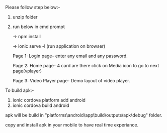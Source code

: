 Please follow step below:-

1) unzip folder

2) run below in cmd prompt

   -> npm install

   -> ionic serve -l (run application on browser)
   
   Page 1: Login page-
           enter any email and any password.
           
   Page 2: Home page- 
           4 card are there click on Media icon to go to next page(vplayer)
           
   Page 3: Video Player page-
           Demo layout of video player.

To build apk:-
1) ionic cordova platform add android
2) ionic cordova build android

apk will be build in "platforms\android\app\build\outputs\apk\debug\" folder.

copy and install apk in your mobile to have real time experiance.
